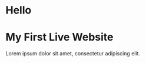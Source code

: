 # Hello
<!DOCTYPE html>
<html lang="en">
<head>
    <meta charset="utf-8">
    <meta name="viewport" content="width=device-width,initial-scale=1">
    <title>My Website Title Goes Here</title>
</head>
<body>
    <h1>My First Live Website</h1>
    <p>Lorem ipsum dolor sit amet, consectetur adipiscing elit.</p>
</body>
</html>